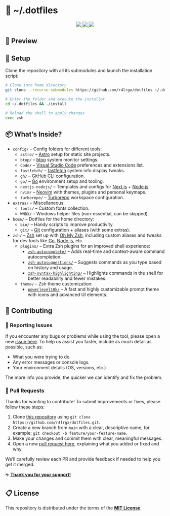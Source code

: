 # 📂 ~/.dotfiles

<div align="center">
  <a aria-label="License" href="https://github.com/r4lrgx/dotfiles/blob/main/LICENSE.md">
    <img src="https://img.shields.io/github/license/r4lrgx/dotfiles?style=flat-square&logo=github&color=limegreen&label=License">
  </a>
  <a aria-label="Version" href="https://github.com/r4lrgx/dotfiles/releases">
    <img src="https://img.shields.io/github/v/release/r4lrgx/dotfiles?style=flat-square&logo=github&color=limegreen&label=Latest">
  </a>
  <a aria-label="Issues" href="https://github.com/r4lrgx/dotfiles/issues">
    <img src="https://img.shields.io/github/issues/r4lrgx/dotfiles?style=flat-square&logo=github&color=limegreen&label=Issues">
  </a>
</div>

## 📸 Preview

## 🤖 Setup

Clone the repository with all its submodules and launch the installation script:

```bash
# Clone into home directory
git clone --recurse-submodules https://github.com/r4lrgx/dotfiles ~/.dotfiles

# Enter the folder and execute the installer
cd ~/.dotfiles && ./install

# Reload the shell to apply changes
exec zsh
```

## 📦 What’s Inside?

- `config/` – Config folders for different tools:
  - `astro/` – [Astro](https://astro.build/) setup for static site projects.
  - `btop/` – [btop](https://github.com/aristocratos/btop) system monitor settings.
  - `Code/` – [Visual Studio Code](https://code.visualstudio.com/) preferences and extensions list.
  - `fastfetch/` – [fastfetch](https://github.com/fastfetch-cli/fastfetch) system info display tweaks.
  - `gh/` – [GitHub CLI](https://cli.github.com/) configuration.
  - `go/` – [Go](https://go.dev/) environment setup and tooling.
  - `nextjs-nodejs/` – Templates and configs for [Next.js](https://nextjs.org/) + [Node.js](https://nodejs.org/).
  - `nvim/` – [Neovim](https://neovim.io/) with themes, plugins and personal keymaps.
  - `turborepo/` – [Turborepo](https://turbo.build/) workspace configuration.
- `extras/` – Miscellaneous:
  - `fonts/` – Custom fonts collection.
  - `WNDX/` – Windows helper files (non-essential, can be skipped).
- `home/` – Dotfiles for the home directory:
  - `bin/` – Handy scripts to improve productivity.
  - `git/` – [Git](https://git-scm.com/) configuration + aliases (with some extras).
- `zsh/` – [Zsh](https://www.zsh.org/) set up with [Oh My Zsh](https://ohmyz.sh/), including custom aliases and tweaks for dev tools like [Go](https://go.dev/), [Node.js](https://nodejs.org/), etc.
  - `plugins/` – Extra Zsh plugins for an improved shell experience:
    - [`zsh-autocomplete/`](https://github.com/marlonrichert/zsh-autocomplete) – Adds real-time and context-aware command autocompletion.
    - [`zsh-autosuggestions/`](https://github.com/zsh-users/zsh-autosuggestions) – Suggests commands as you type based on history and usage.
    - [`zsh-syntax-highlighting/`](https://github.com/zsh-users/zsh-syntax-highlighting) – Highlights commands in the shell for better readability and fewer mistakes.
  - `theme/` – Zsh theme customization:
    - [`powerlevel10k/`](https://github.com/romkatv/powerlevel10k) – A fast and highly customizable prompt theme with icons and advanced UI elements.

## 🎯 Contributing

### 🔩 Reporting Issues

If you encounter any bugs or problems while using the tool, please open a new [issue here](../../issues).
To help us assist you faster, include as much detail as possible, such as:

- What you were trying to do.
- Any error messages or console logs.
- Your environment details (OS, versions, etc.)

The more info you provide, the quicker we can identify and fix the problem.

### 🔀 Pull Requests

Thanks for wanting to contribute! To submit improvements or fixes, please follow these steps:

1. Clone [this repository](https://github.com/r4lrgx/dotfiles.git) using `git clone https://github.com/r4lrgx/dotfiles.git`.
2. Create a new branch from `main` with a clear, descriptive name, for example: `git checkout -b feature/your-feature-name`.
3. Make your changes and commit them with clear, meaningful messages.
4. Open a new [pull request here](../../pulls), explaining what you added or fixed and why.

We’ll carefully review each PR and provide feedback if needed to help you get it merged.

☕ **[Thank you for your support!](https://ko-fi.com/A0A11481X5)**

<!--
## 📞 Contact

If you have any **Questions** or need **Help**, feel free to email me at [tsx@billoneta.xyz](mailto:tsx@billoneta.xyz) or better yet, start a discussion in our **[Github Community](../../discussions)**.
-->

## 📋 License

This repository is distributed under the terms of the **[MIT License](LICENSE.md)**.
